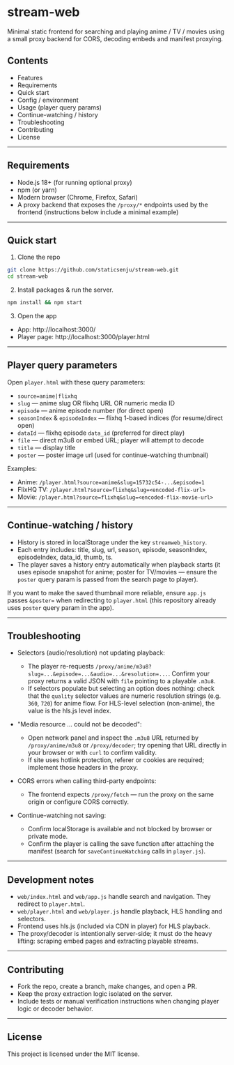 # stream-web

Minimal static frontend for searching and playing anime / TV / movies using a small proxy backend for CORS, decoding embeds and manifest proxying.

## Contents

- Features
- Requirements
- Quick start 
- Config / environment
- Usage (player query params)
- Continue-watching / history
- Troubleshooting
- Contributing
- License

---

## Requirements

- Node.js 18+ (for running optional proxy)
- npm (or yarn)
- Modern browser (Chrome, Firefox, Safari)
- A proxy backend that exposes the `/proxy/*` endpoints used by the frontend (instructions below include a minimal example)

---

## Quick start
1. Clone the repo

```bash
git clone https://github.com/staticsenju/stream-web.git
cd stream-web
```

2. Install packages & run the server.

```bash
npm install && npm start
```

3. Open the app

- App: http://localhost:3000/
- Player page: http://localhost:3000/player.html
---

## Player query parameters

Open `player.html` with these query parameters:

- `source=anime|flixhq`
- `slug` — anime slug OR flixhq URL OR numeric media ID
- `episode` — anime episode number (for direct open)
- `seasonIndex` & `episodeIndex` — flixhq 1-based indices (for resume/direct open)
- `dataId` — flixhq episode `data_id` (preferred for direct play)
- `file` — direct m3u8 or embed URL; player will attempt to decode
- `title` — display title
- `poster` — poster image url (used for continue-watching thumbnail)

Examples:

- Anime: `/player.html?source=anime&slug=15732c54-...&episode=1`
- FlixHQ TV: `/player.html?source=flixhq&slug=<encoded-flix-url>`
- Movie: `/player.html?source=flixhq&slug=<encoded-flix-movie-url>`

---

## Continue-watching / history

- History is stored in localStorage under the key `streamweb_history`.
- Each entry includes: title, slug, url, season, episode, seasonIndex, episodeIndex, data_id, thumb, ts.
- The player saves a history entry automatically when playback starts (it uses episode snapshot for anime; poster for TV/movies — ensure the `poster` query param is passed from the search page to player).

If you want to make the saved thumbnail more reliable, ensure `app.js` passes `&poster=` when redirecting to `player.html` (this repository already uses `poster` query param in the app).

---

## Troubleshooting

- Selectors (audio/resolution) not updating playback:
  - The player re-requests `/proxy/anime/m3u8?slug=...&episode=...&audio=...&resolution=...`. Confirm your proxy returns a valid JSON with `file` pointing to a playable `.m3u8`.
  - If selectors populate but selecting an option does nothing: check that the `quality` selector values are numeric resolution strings (e.g. `360`, `720`) for anime flow. For HLS-level selection (non-anime), the value is the hls.js level index.

- "Media resource ... could not be decoded":
  - Open network panel and inspect the `.m3u8` URL returned by `/proxy/anime/m3u8` or `/proxy/decoder`; try opening that URL directly in your browser or with `curl` to confirm validity.
  - If site uses hotlink protection, referer or cookies are required; implement those headers in the proxy.

- CORS errors when calling third-party endpoints:
  - The frontend expects `/proxy/fetch` — run the proxy on the same origin or configure CORS correctly.

- Continue-watching not saving:
  - Confirm localStorage is available and not blocked by browser or private mode.
  - Confirm the player is calling the save function after attaching the manifest (search for `saveContinueWatching` calls in `player.js`).

---

## Development notes

- `web/index.html` and `web/app.js` handle search and navigation. They redirect to `player.html`.
- `web/player.html` and `web/player.js` handle playback, HLS handling and selectors.
- Frontend uses hls.js (included via CDN in player) for HLS playback.
- The proxy/decoder is intentionally server-side; it must do the heavy lifting: scraping embed pages and extracting playable streams.

---

## Contributing

- Fork the repo, create a branch, make changes, and open a PR.
- Keep the proxy extraction logic isolated on the server.
- Include tests or manual verification instructions when changing player logic or decoder behavior.

---

## License

This project is licensed under the MIT license. 
